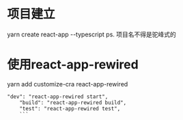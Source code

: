 # 项目建立
yarn create react-app <project-name> --typescript
ps. 项目名不得是驼峰式的
# 使用react-app-rewired
yarn add customize-cra react-app-rewired
```
"dev": "react-app-rewired start",
    "build": "react-app-rewired build",
    "test": "react-app-rewired test",
    ```